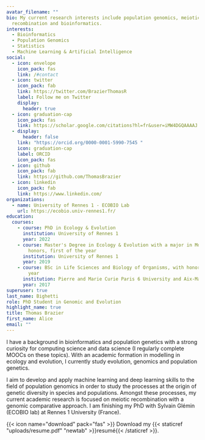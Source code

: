 ```yaml
---
avatar_filename: ""
bio: My current research interests include population genomics, meiotic
  recombination and bioinformatics.
interests:
  - Bioinformatics
  - Population Genomics
  - Statistics
  - Machine Learning & Artificial Intelligence
social:
  - icon: envelope
    icon_pack: fas
    link: /#contact
  - icon: twitter
    icon_pack: fab
    link: https://twitter.com/BrazierThomasR
    label: Follow me on Twitter
    display:
      header: true
  - icon: graduation-cap
    icon_pack: fas
    link: https://scholar.google.com/citations?hl=fr&user=iMW4DGQAAAAJ
  - display:
      header: false
    link: "https://orcid.org/0000-0001-5990-7545 "
    icon: graduation-cap
    label: ORCID
    icon_pack: fas
  - icon: github
    icon_pack: fab
    link: https://github.com/ThomasBrazier
  - icon: linkedin
    icon_pack: fab
    link: https://www.linkedin.com/
organizations:
  - name: University of Rennes 1 - ECOBIO Lab
    url: https://ecobio.univ-rennes1.fr/
education:
  courses:
    - course: PhD in Ecology & Evolution
      institution: University of Rennes 1
      year: 2022
    - course: Master's Degree in Ecology & Evolution with a major in Modelling, with
        honors, first of the year
      institution: University of Rennes 1
      year: 2019
    - course: BSc in Life Sciences and Biology of Organisms, with honors, first of the
        year
      institution: Pierre and Marie Curie Paris 6 University and Aix-Marseille University
      year: 2017
superuser: true
last_name: Bighetti
role: PhD Student in Genomic and Evolution
highlight_name: true
title: Thomas Brazier
first_name: Alice
email: ""
---
```

I have a background in bioinformatics and population genetics with a strong curiosity for computing science and data science (I regularly complete MOOCs on these topics). With an academic formation in modelling in ecology and evolution, I currently study evolution, genomics and population genetics.

I aim to develop and apply machine learning and deep learning skills to the field of population genomics in order to study the processes at the origin of genetic diversity in species and populations. Amongst these processes, my current academic research is focused on meiotic recombination with a genomic comparative approach. I am finishing my PhD with Sylvain Glémin (ECOBIO lab) at Rennes 1 University (France).

{{< icon name="download" pack="fas" >}} Download my {{< staticref "uploads/resume.pdf" "newtab" >}}resumé{{< /staticref >}}.